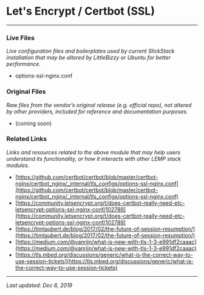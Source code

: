 # Let's Encrypt / Certbot (SSL)

----

### Live Files

*Live configuration files and boilerplates used by current SlickStack installation that may be altered by LittleBizzy or Ubuntu for better performance.*

* options-ssl-nginx.conf

### Original Files

*Raw files from the vendor’s original release (e.g. official repo), not altered by other providers, included for reference and documentation purposes.*

* (coming soon)

### Related Links

*Links and resources related to the above module that may help users understand its functionality, or how it interacts with other LEMP stack modules.*

* [https://github.com/certbot/certbot/blob/master/certbot-nginx/certbot_nginx/_internal/tls_configs/options-ssl-nginx.conf](https://github.com/certbot/certbot/blob/master/certbot-nginx/certbot_nginx/_internal/tls_configs/options-ssl-nginx.conf)
* [https://community.letsencrypt.org/t/does-certbot-really-need-etc-letsencrypt-options-ssl-nginx-conf/102789](https://community.letsencrypt.org/t/does-certbot-really-need-etc-letsencrypt-options-ssl-nginx-conf/102789)
* [https://timtaubert.de/blog/2017/02/the-future-of-session-resumption/](https://timtaubert.de/blog/2017/02/the-future-of-session-resumption/)
* [https://medium.com/@vanrijn/what-is-new-with-tls-1-3-e991df2caaac](https://medium.com/@vanrijn/what-is-new-with-tls-1-3-e991df2caaac)
* [https://tls.mbed.org/discussions/generic/what-is-the-correct-way-to-use-session-tickets](https://tls.mbed.org/discussions/generic/what-is-the-correct-way-to-use-session-tickets)

----

*Last updated: Dec 6, 2019*

